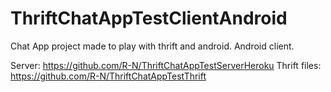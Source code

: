 # ThriftChatAppTestClientAndroid
Chat App project made to play with thrift and android. Android client.

Server: https://github.com/R-N/ThriftChatAppTestServerHeroku
Thrift files: https://github.com/R-N/ThriftChatAppTestThrift
